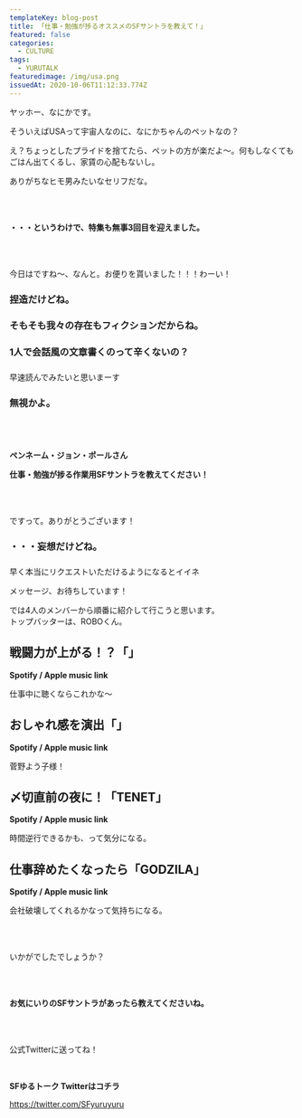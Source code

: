 ```yaml
---
templateKey: blog-post
title: 「仕事・勉強が捗るオススメのSFサントラを教えて！」
featured: false
categories:
  - CULTURE
tags:
  - YURUTALK
featuredimage: /img/usa.png
issuedAt: 2020-10-06T11:12:33.774Z
---
```

<div class="talk-left">
  <div class="nanika"></div>
  <div class="serif">
    <p>ヤッホー、なにかです。<p>
  </div>
</div>

<div class="talk-right">
  <div class="robo"></div>
  <div class="serif">
    <p>そういえばUSAって宇宙人なのに、なにかちゃんのペットなの？<p>
  </div>
</div>

<div class="talk-left">
  <div class="usa"></div>
  <div class="serif">
    <p>え？ちょっとしたプライドを捨てたら、ペットの方が楽だよ～。何もしなくてもごはん出てくるし、家賃の心配もないし。<p>
  </div>
</div>

<div class="talk-right">
  <div class="uma"></div>
  <div class="serif">
    <p>ありがちなヒモ男みたいなセリフだな。<p>
  </div>
</div>

<br><br>

**・・・というわけで、特集も無事3回目を迎えました。**

<br><br>

<div class="talk-left">
  <div class="nanika"></div>
  <div class="serif">
    <p>今日はですね〜、なんと。お便りを貰いました！！！わーい！<p>
  </div>
</div>

<div class="talk-right">
  <div class="usa"></div>
  <div class="serif">
    <h3>捏造だけどね。<h3>
  </div>
</div>

<div class="talk-left">
  <div class="robo"></div>
  <div class="serif">
    <h3>そもそも我々の存在もフィクションだからね。<h3>
  </div>
</div>

<div class="talk-right">
  <div class="uma"></div>
  <div class="serif">
    <h3>1人で会話風の文章書くのって辛くないの？<h3>
  </div>
</div>

<div class="talk-left">
  <div class="nanika"></div>
  <div class="serif">
    <p>早速読んでみたいと思いまーす<p>
  </div>
</div>

<div class="talk-right">
  <div class="usa"></div>
  <div class="serif">
    <h3>無視かよ。<h3>
  </div>
</div>

<br><br>

**ペンネーム・ジョン・ポールさん**

**仕事・勉強が捗る作業用SFサントラを教えてください！**

<br><br>

<div class="talk-left">
  <div class="nanika"></div>
  <div class="serif">
    <p>ですって。ありがとうございます！<p>
  </div>
</div>

<div class="talk-right">
  <div class="usa"></div>
  <div class="serif">
    <h3>・・・妄想だけどね。<h3>
  </div>
</div>

<div class="talk-left">
  <div class="robo"></div>
  <div class="serif">
    <p>早く本当にリクエストいただけるようになるとイイネ<p>
  </div>
</div>

<div class="talk-right">
  <div class="uma"></div>
  <div class="serif">
    <p>メッセージ、お待ちしています！<p>
  </div>
</div>

<div class="talk-left">
  <div class="nanika"></div>
  <div class="serif">
    <p>では4人のメンバーから順番に紹介して行こうと思います。<br>トップバッターは、ROBOくん。<p>
  </div>
</div>



## 戦闘力が上がる！？「」

**Spotify / Apple music link**



<div class="talk-left">
  <div class="robo"></div>
  <div class="serif">
    <p>仕事中に聴くならこれかな～<p>
  </div>
</div>



## おしゃれ感を演出「」

**Spotify / Apple music link**

<div class="talk-left">
  <div class="uma"></div>
  <div class="serif">
    <p>菅野よう子様！<p>
  </div>
</div>



## 〆切直前の夜に！「TENET」

**Spotify / Apple music link**

<div class="talk-left">
  <div class="nanika"></div>
  <div class="serif">
    <p>時間逆行できるかも、って気分になる。<p>
  </div>
</div>



## 仕事辞めたくなったら「GODZILA」

**Spotify / Apple music link**

<div class="talk-left">
  <div class="usa"></div>
  <div class="serif">
    <p>会社破壊してくれるかなって気持ちになる。<p>
  </div>
</div>



<br><br>

<div class="talk-left">
  <div class="nanika"></div>
  <div class="serif">
    <p>いかがでしたでしょうか？<p>
  </div>
</div>

<br><br>

**お気にいりのSFサントラがあったら教えてくださいね。**

<br><br>

<div class="talk-left">
  <div class="usa"></div>
  <div class="serif">
    <p>公式Twitterに送ってね！<p>
  </div>
</div>

<br>

**SFゆるトーク  Twitterはコチラ**

<https://twitter.com/SFyuruyuru>